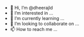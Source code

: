 - 👋 Hi, I’m @dheerajld
- 👀 I’m interested in ...
- 🌱 I’m currently learning ...
- 💞️ I’m looking to collaborate on ...
- 📫 How to reach me ...

<!---
dheerajld/dheerajld is a ✨ special ✨ repository because its `README.md` (this file) appears on your GitHub profile.
You can click the Preview link to take a look at your changes.
--->
